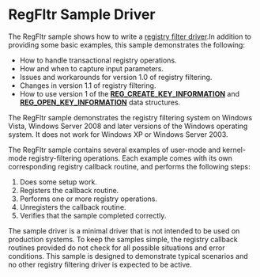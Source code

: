 RegFltr Sample Driver
=====================

The RegFltr sample shows how to write a [registry filter driver](http://msdn.microsoft.com/en-us/library/windows/hardware/ff545879).In addition to providing some basic examples, this sample demonstrates the following:

-   How to handle transactional registry operations.
-   How and when to capture input parameters.
-   Issues and workarounds for version 1.0 of registry filtering.
-   Changes in version 1.1 of registry filtering.
-   How to use version 1 of the [**REG\_CREATE\_KEY\_INFORMATION**](http://msdn.microsoft.com/en-us/library/windows/hardware/ff560920) and [**REG\_OPEN\_KEY\_INFORMATION**](http://msdn.microsoft.com/en-us/library/windows/hardware/ff560957) data structures.

The RegFltr sample demonstrates the registry filtering system on Windows Vista, Windows Server 2008 and later versions of the Windows operating system. It does not work for Windows XP or Windows Server 2003.

The RegFltr sample contains several examples of user-mode and kernel-mode registry-filtering operations. Each example comes with its own corresponding registry callback routine, and performs the following steps:

1.  Does some setup work.
2.  Registers the callback routine.
3.  Performs one or more registry operations.
4.  Unregisters the callback routine.
5.  Verifies that the sample completed correctly.

The sample driver is a minimal driver that is not intended to be used on production systems. To keep the samples simple, the registry callback routines provided do not check for all possible situations and error conditions. This sample is designed to demonstrate typical scenarios and no other registry filtering driver is expected to be active.

